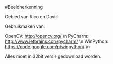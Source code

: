 #Beeldherkenning

Gebied van Rico en David

Gebruikmaken van:

OpenCV: http://opencv.org/ \n
PyCharm: http://www.jetbrains.com/pycharm/ \n
WinPython: https://code.google.com/p/winpython/ \n

Alles moet in 32bit versie gedownload worden.